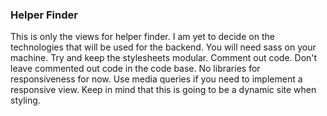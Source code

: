 ### Helper Finder

This is only the views for helper finder. I am yet to decide on the technologies that will be used for the backend.
You will need sass on your machine.
Try and keep the stylesheets modular.
Comment out code.
Don't leave commented out code in the code base.
No libraries for responsiveness for now.
Use media queries if you need to implement a responsive view.
Keep in mind that this is going to be a dynamic site when styling.
